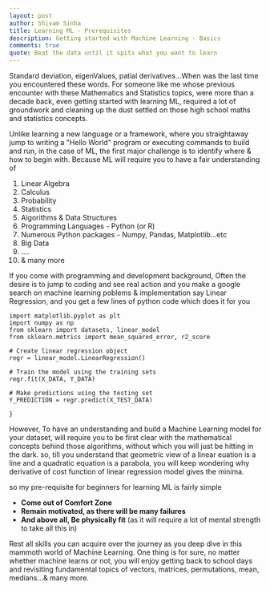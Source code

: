 ```yaml
---
layout: post
author: Shivam Sinha
title: Learning ML - Prerequisites
description: Getting started with Machine Learning - Basics
comments: true
quote: Beat the data until it spits what you want to learn
---
```

Standard deviation, eigenValues, patial derivatives...When was the last time you encountered these words. For someone like me whose previous encounter with these Mathematics and Statistics topics, were more than a decade back, even getting started with learning ML, required a lot of groundwork and cleaning up the dust settled on those high school maths and statistics concepts.

Unlike learning a new language or a framework, where you straightaway jump to writing a "Hello World" program or executing commands to build and run, in the case of ML, the first major challenge is to identify where & how to begin with. Because ML will require you to have a fair understanding of

1. Linear Algebra
2. Calculus
3. Probability
4. Statistics
5. Algorithms & Data Structures
6. Programming Languages - Python (or R)
7. Numerous Python packages - Numpy, Pandas, Matplotlib...etc
8. Big Data
9. ....
10. & many more

If you come with programming and development background, Often the desire is to jump to coding and see real action and you make a google search on machine learning poblems & implementation say Linear Regression, and you get a few lines of python code which does it for you

```
import matplotlib.pyplot as plt
import numpy as np
from sklearn import datasets, linear_model
from sklearn.metrics import mean_squared_error, r2_score

# Create linear regression object
regr = linear_model.LinearRegression()

# Train the model using the training sets
regr.fit(X_DATA, Y_DATA)

# Make predictions using the testing set
Y_PREDICTION = regr.predict(X_TEST_DATA)

}
```

However, To have an understanding and build a Machine Learning model for your dataset, will require you to be first clear with the mathematical concepts behind those algorithms, without which you will just be hitting in the dark. so, till you understand that geometric view of a linear euation is a line and a quadratic equation is a parabola, you will keep wondering why derivative of cost function of linear regression model gives the minima.

so my pre-requisite for beginners for learning ML is fairly simple
- **Come out of Comfort Zone**
- **Remain motivated, as there will be many failures**
- **And above all, Be physically fit** (as it will require a lot of mental strength to take all this in)

Rest all skills you can acquire over the journey as you deep dive in this mammoth world of Machine Learning. One thing is for sure, no matter whether machine learns or not, you will enjoy getting back to school days and revisiting fundamental topics of vectors, matrices, permutations, mean, medians...& many more.
